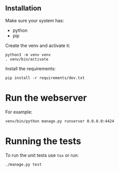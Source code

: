 Installation
-------------

Make sure your system has:
- python
- pip

Create the venv and activate it:
```
python3 -m venv venv
. venv/bin/activate
```

Install the requirements:
```
pip install -r requirements/dev.txt
```

# Run the webserver

For example:

```
venv/bin/python manage.py runserver 0.0.0.0:4424
```

# Running the tests

To run the unit tests use `tox` or run:
```
./manage.py test
```
